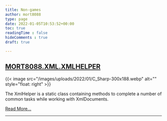 ```yaml
---
title: Non-games
author: mort8088
type: page
date: 2022-01-05T10:53:52+00:00
toc: true
readingTime : false
hideComments : true
draft: true

---
```

## [MORT8088.XML.XMLHELPER][1]

{{< image src="/images/uploads/2022/01/C_Sharp-300x188.webp" alt="" style="float: right" >}}

The XmlHelper is a static class containing methods to complete a number of common tasks while working with XmlDocuments.

[Read More&#8230;][1]

---

&nbsp;

 [1]: /non-games/xmlhelper/